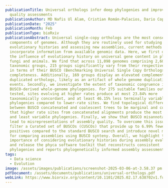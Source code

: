 ```yaml
---
publicationTitle: Universal orthologs infer deep phylogenies and improve genome
  quality assessments
publicationAuthor: MD Nafis Ul Alam, Cristian Román-Palacios, Dario Copetti, Rod A. Wing
publicationDate: "2025"
publicationMonth: Feb
publicationType: bioRxiv
publicationAbstract: Universal single-copy orthologs are the most conserved
  components of genomes. Although they are routinely used for studying
  evolutionary histories and assessing new assemblies, current methods do not
  incorporate information from available genomic data. Here, we first determine
  the influence of evolutionary history on universal gene content in plants,
  fungi and animals. We find that across 11,098 genomes comprising 2,606
  taxonomic groups, 215 groups significantly vary from their respective lineages
  in terms of their BUSCO (Benchmarking Universal Single Copy Orthologs)
  completeness. Additionally, 169 groups display an elevated complement of
  duplicated orthologs, likely as an artifact of whole genome duplication
  events. Secondly, we investigate the extent of taxonomic congruence in
  BUSCO-derived whole-genome phylogenies. For 275 suitable families out of 543
  tested, sites evolving at higher rates produce at most 23.84% more
  taxonomically concordant, and at least 46.15% less terminally variable
  phylogenies compared to lower-rate sites. We find topological differences
  between BUSCO concatenated and coalescent trees to be marginal and conclude
  that higher rate sites from concatenated alignments produce the most congruent
  and least variable phylogenies. Finally, we show that BUSCO misannotations can
  lead to misrepresentations of assembly quality. To overcome this issue, we
  filter a Curated set of BUSCOs (CUSCOs) that provide up to 6.99% fewer false
  positives compared to the standard BUSCO search and introduce novel methods
  for comparing assemblies using BUSCO synteny. Overall, we highlight the
  importance of considering evolutionary histories during assembly evaluations
  and release the phyca software toolkit that reconstructs consistent
  phylogenies and reports phylogenetically informed assembly assessments.
tags:
  - Data science
  - Evolution
image: /assets/images/publications/screenshot-2025-03-06-at-3.58.37 pm.png
pdfDocument: /assets/documents/publications/universal-orthologs.pdf
webLink: https://www.biorxiv.org/content/10.1101/2025.02.17.638702v1.full
---
```

